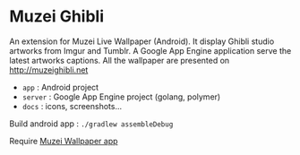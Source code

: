 Muzei Ghibli
============

An extension for Muzei Live Wallpaper (Android). It display Ghibli studio artworks from Imgur and Tumblr.
A Google App Engine application serve the latest artworks captions. All the wallpaper are presented on http://muzeighibli.net

* ```app``` : Android project
* ```server``` : Google App Engine project (golang, polymer)
* ```docs``` : icons, screenshots...

Build android app : ```./gradlew assembleDebug```

Require [Muzei Wallpaper app](http://get.muzei.co)

